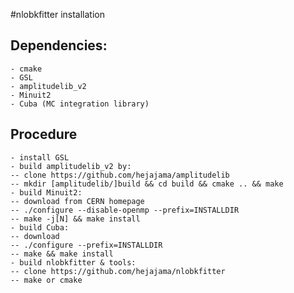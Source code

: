 #nlobkfitter installation

## Dependencies:
    - cmake
    - GSL
    - amplitudelib_v2
    - Minuit2
    - Cuba (MC integration library)

## Procedure

    - install GSL
    - build amplitudelib_v2 by:
	-- clone https://github.com/hejajama/amplitudelib
	-- mkdir [amplitudelib/]build && cd build && cmake .. && make
    - build Minuit2:
	-- download from CERN homepage
	-- ./configure --disable-openmp --prefix=INSTALLDIR
	-- make -j[N] && make install
    - build Cuba:
	-- download
	-- ./configure --prefix=INSTALLDIR
	-- make && make install
    - build nlobkfitter & tools:
	-- clone https://github.com/hejajama/nlobkfitter
	-- make or cmake

